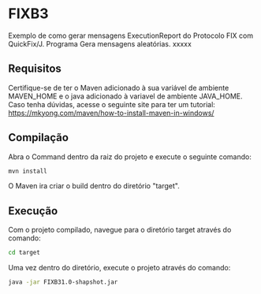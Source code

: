 # FIXB3

Exemplo de como gerar mensagens ExecutionReport do Protocolo FIX com QuickFix/J.
Programa Gera mensagens aleatórias.
xxxxx


## Requisitos
Certifique-se de ter o Maven adicionado à sua variável de ambiente MAVEN_HOME
e o java adicionado à variavel de ambiente JAVA_HOME.
Caso tenha dúvidas, acesse o seguinte site para ter um tutorial: https://mkyong.com/maven/how-to-install-maven-in-windows/


## Compilação

Abra o Command dentro da raiz do projeto e execute o seguinte comando:

```bash
mvn install
```
O Maven ira criar o build dentro do diretório  "target".

## Execução
Com o projeto compilado, navegue para o diretório target através do comando:

```bash
cd target
```

Uma vez dentro do diretório, execute o projeto através do comando:

```bash
java -jar FIXB31.0-shapshot.jar
```
